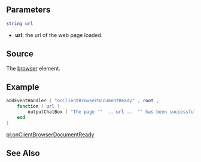Parameters
----------

``` lua
string url
```

-   **url:** the url of the web page loaded.

Source
------

The [browser](/docs/element/browser.md "wikilink") element.

Example
-------

``` lua
addEventHandler ( "onClientBrowserDocumentReady" , root , 
    function ( url ) 
        outputChatBox ( "The page '"  .. url ..  "' has been successfully loaded.") 
    end 
)
```

[pl:onClientBrowserDocumentReady](/docs/pl:onclientbrowserdocumentready.md "wikilink")

See Also
--------
